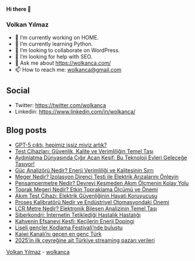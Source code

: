 #### Hi there 👋

### Volkan Yılmaz

- 🔭 I’m currently working on HOME.
- 🌱 I’m currently learning Python.
- 👯 I’m looking to collaborate on WordPress.
- 🤔 I’m looking for help with SEO.
- 💬 Ask me about https://wolkanca.com/
- 📫 How to reach me: wolkanca@gmail.com

## Social
- Twitter: https://twitter.com/wolkanca
- Linkedin: https://www.linkedin.com/in/wolkanca/



## Blog posts
<!-- BLOG-POST-LIST:START -->
- [GPT-5 çıktı, hepimiz işsiz miyiz artık?](https://wolkanca.com/gpt-5-cikti-hepimiz-issiz-miyiz-artik/)
- [Test Cihazları: Güvenlik, Kalite ve Verimliliğin Temel Taşı](https://wolkanca.com/test-cihazlari-guvenlik-kalite-ve-verimliligin-temel-tasi/)
- [Aydınlatma Dünyasında Çığır Açan Keşif: Bu Teknoloji Evleri Geleceğe Taşıyor!](https://wolkanca.com/aydinlatma-dunyasinda-cigir-acan-kesif-bu-teknoloji-evleri-gelecege-tasiyor/)
- [Güç Analizörü Nedir? Enerji Verimliliği ve Kalitesinin Sırrı](https://wolkanca.com/guc-analizoru-nedir-enerji-verimliligi-ve-kalitesinin-sirri/)
- [Meger Nedir? İzolasyon Direnci Testi ile Elektrik Arızalarını Önleyin](https://wolkanca.com/meger-nedir-izolasyon-direnci-testi-ile-elektrik-arizalarini-onleyin/)
- [Pensampermetre Nedir? Devreyi Kesmeden Akım Ölçmenin Kolay Yolu](https://wolkanca.com/pensampermetre-nedir-devreyi-kesmeden-akim-olcmenin-kolay-yolu/)
- [Toprak Megeri Nedir? Etkin Topraklama Ölçümü ve Önemi](https://wolkanca.com/toprak-megeri-nedir-etkin-topraklama-olcumu-ve-onemi/)
- [Akım Test Cihazı: Elektrik Güvenliğinin Hayati Koruyucusu](https://wolkanca.com/akim-test-cihazi-elektrik-guvenliginin-hayati-koruyucusu/)
- [Proses Kalibratörü Nedir ve Endüstriyel Otomasyondaki Önemi](https://wolkanca.com/proses-kalibratoru-nedir-ve-endustriyel-otomasyondaki-onemi/)
- [LCR Metre Nedir? Elektronik Bileşen Analizinin Temel Taşı](https://wolkanca.com/lcr-metre-nedir-elektronik-bilesen-analizinin-temel-tasi/)
- [Siberkondri: İnternetin Tetiklediği Hastalık Hastalığı](https://wolkanca.com/siberkondri-internetin-tetikledigi-hastalik-hastaligi/)
- [Kahvenin Efsanevi Keşfi: Keçilerin Enerji Dopingi](https://wolkanca.com/kahvenin-efsanevi-kesfi-kecilerin-enerji-dopingi/)
- [Liseli gençler Kodlama Festivali’nde buluştu](https://wolkanca.com/liseli-gencler-kodlama-festivalinde-bulustu/)
- [Kaiwi Kanalı’nı  geçen en genç Türk](https://wolkanca.com/kaiwi-kanalini-gecen-en-genc-turk/)
- [2025’in ilk çeyreğine ait Türkiye streaming pazarı verileri](https://wolkanca.com/2025in-ilk-ceyregine-ait-turkiye-streaming-pazari-verileri/)
<!-- BLOG-POST-LIST:END -->


[Volkan Yılmaz](https://volkanyilmaz.com.tr/) - [wolkanca](https://wolkanca.com/)
